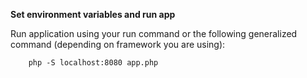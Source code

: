**Set environment variables and run app**

Run application using your run command or the following generalized command (depending on framework you are using):

```
    php -S localhost:8080 app.php
```
